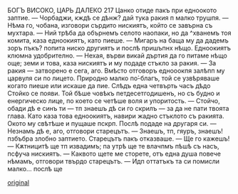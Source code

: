﻿БОГЪ ВИСОКО, ЦАРЬ ДАЛЕКО	217
Цанко отиде пакъ при едноокото заптие.
— Чорбаджи, кждѣ се дѣнж? дай тука ракия п малко трушпя.
— Нѣма го, чобана, изговори сърдито нискиятъ, който се завърна съ мухтара.
— Ний трѣба да обърнемъ селото наопаки, но да ^хванемъ тоя комита, каза едноокиятъ, като пиеше.
— Мигаръ на баща му да дадемъ зоръ пъкъ? попита ниско другиятъ и послѣ пришъпнх нѣщо. Едноокиятъ клюмна удобрително.
— Нехая, върви викай дъртия да го питаме нѣщо още; земи и това, каза нискиятъ и му подаде стъкло за ракия.
— За ракия — затворено е сега, аго.
Вмѣсто отговоръ еднооокпя залѣпп му царвуля си по лицето. Природно малко по́-благъ, той се узвѣряваше когато пиеше или искаше да пие.
Слѣдъ една четвърть часъ дѣдо Стойко се появи. Той бѣше човѣкъ петдесетгодишенъ, но съ будно и енергическо лице, по което се четѣше воля и упоритость.
— Стойчо, обади дѣ е синъ ти — тп знаешъ дѣ си го скрилъ — за да не пати твоята глава.
Като каза това едноокиятъ, навири жадно стъклото съ ракията. Окото му свѣтѣше и пущаше пскрп. Послѣ подаде на другаря си.
— Незнамъ дѣ е, аго, отговори старецътъ.
— Знаешъ, тп, гяуръ, знаешъ! пзбъбра злобно заптието.
Старецътъ пакъ отказваше.
— Ще го кажешъ!
— Кѫтницитѣ ще тп извадимъ; па утрѣ ще те влачпмъ пѣшѣ съ насъ, псфуча нискиятъ.
— Каквото щете ме сторете, отъ една душа повече нѣмамъ, отговори твърдо старецътъ.
— Идп оттатъкъ та си помисли малко... послѣ ще

[original](images/244.jpg)
